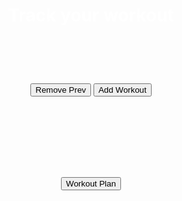 <body>
<div class="workoutWrap">
  <header class="header">
    <h1 style="color:white;">Track your workout</h1>
    <h1> ‏‏‎ ‎</h1>
    <button class="removeWorkout">Remove Prev</button>
    <button class="addWorkout">Add Workout</button>
    <h1>‎</h1>
</header>

<script src="track.js"></script>

<link rel="stylesheet" href="track.css">
<h1> </h1>
<!-- <div class="dropdown">
  <button onclick="parent.open('www.cnn.com)" class="dropbtn">Tips?</button>
  <h1>‎</h1>
  <div id="myDropdown" class="dropdown-content">
    <a href="#">Link 1</a>
    <button onclick="parent.open('www.cnn.com)" class="dropbtn">How to plan a workout</button>
    <input type=button onClick="parent.open('http://0.0.0.0:4001/formingworkout')" 
    value='How to plan a workout' >
    <button>test<button>
  </div> -->

<header class="header">
  <button onclick="plan()" class="planWorkout">Workout Plan</button>
  <h1>‎</h1>
<header>

<html>
<head>
<style>
h1 {text-align: center;}
p {text-align: center;}
div {text-align: center;}
</style>
</head>
</html>